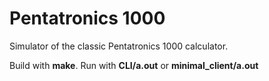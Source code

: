 # Pentatronics 1000
Simulator of the classic Pentatronics 1000 calculator.

Build with **make**. Run with **CLI/a.out** or **minimal_client/a.out**
